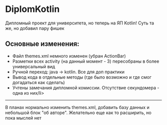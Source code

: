 # DiplomKotlin
Дипломный проект для университета, но теперь на ЯП Kotlin! Суть та же, но добавил пару фишек

<h2>Основные изменения:</h2>
<ul>
    <li>Файл themes.xml немного изменен (убран ActionBar)</li>
    <li>Разметки всех activity (на данный момент - 3) пересобраны в более универсальный вид</li>
    <li>Ручной переход: java -> kotlin. Все для доп практики</li>
    <li>Вывод кода в отдельные методы (где было возможно и где смог догадаться как сделать)</li>
    <li>Учтены замечания дипломной комиссии. Отсутствие секундомера - одна из них/li>
 </ul>
 <hr>
 <div>В планах нормально изменить themes.xml, добавить базу данных и небольшой блок "об авторе". Желательно еще как то расширить, но пока мыслей нет</div>
